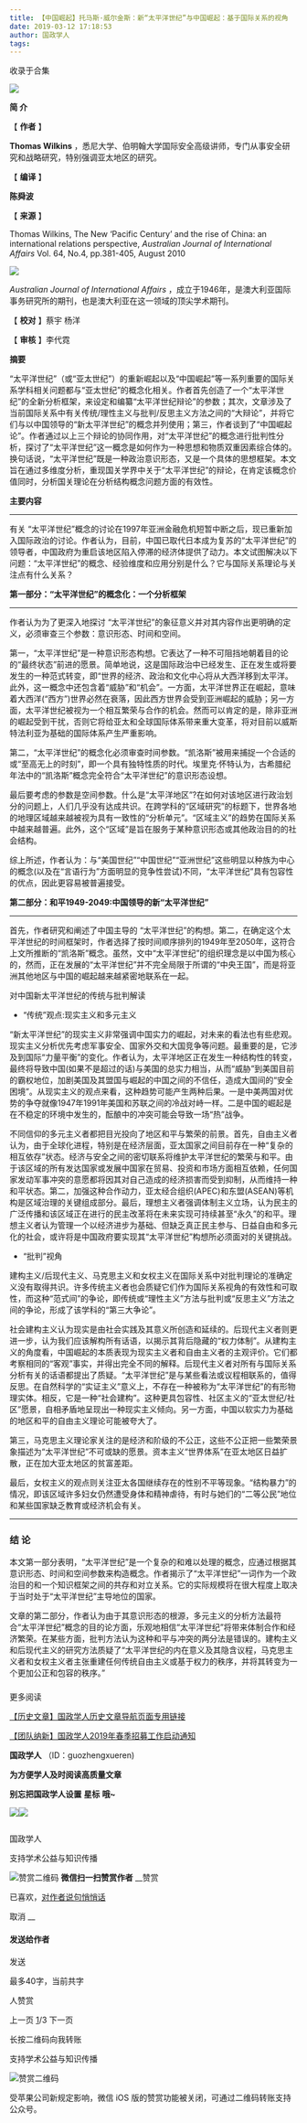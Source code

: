 ```yaml
---
title: 【中国崛起】托马斯·威尔金斯：新“太平洋世纪”与中国崛起：基于国际关系的视角
date: 2019-03-12 17:18:53
author: 国政学人
tags: 
---
```



收录于合集

![](/images/3321/2.gif)

  

**简 介**

  

【 **作者** 】

 **Thomas Wilkins** ，悉尼大学、伯明翰大学国际安全高级讲师，专门从事安全研究和战略研究，特别强调亚太地区的研究。

【 **编译** 】

 **陈舜波**

【 **来源** 】  

Thomas Wilkins, The New ‘Pacific Century’ and the rise of China: an
international relations perspective, _Australian Journal of International
Affairs_ Vol. 64, No.4, pp.381-405, August 2010

![](/images/3321/3.jpeg)

 _Australian Journal of International Affairs_
，成立于1946年，是澳大利亚国际事务研究所的期刊，也是澳大利亚在这一领域的顶尖学术期刊。

【 **校对** 】蔡宇 杨洋  

【 **审核** 】李代霓

 **摘要**

“太平洋世纪”（或“亚太世纪”）的重新崛起以及“中国崛起”等一系列重要的国际关系学科相关问题都与“亚太世纪”的概念化相关。作者首先创造了一个“太平洋世纪”的全新分析框架，来设定和编纂“太平洋世纪辩论”的参数；其次，文章涉及了当前国际关系中有关传统/理性主义与批判/反思主义方法之间的“大辩论”，并将它们与以中国领导的“新太平洋世纪”的概念并列使用；第三，作者谈到了“中国崛起论”。作者通过以上三个辩论的协同作用，对“太平洋世纪”的概念进行批判性分析，探讨了“太平洋世纪”这一概念是如何作为一种思想和物质双重因素综合体的。换句话说，“太平洋世纪”既是一种政治意识形态，又是一个具体的思想框架。本文旨在通过多维度分析，重现国关学界中关于“太平洋世纪”的辩论，在肯定该概念价值同时，分析国关理论在分析结构概念问题方面的有效性。

 **主要内容**

 ****

有关
“太平洋世纪”概念的讨论在1997年亚洲金融危机短暂中断之后，现已重新加入国际政治的讨论。作者认为，目前，中国已取代日本成为复苏的“太平洋世纪”的领导者，中国政府为重启该地区陷入停滞的经济体提供了动力。本文试图解决以下问题：“太平洋世纪”的概念、经验维度和应用分别是什么？它与国际关系理论与关注点有什么关系？

 **第一部分：“太平洋世纪”的概念化：一个分析框架**

 ****

作者认为为了更深入地探讨 “太平洋世纪”的象征意义并对其内容作出更明确的定义，必须审查三个参数：意识形态、时间和空间。

第一，“太平洋世纪”是一种意识形态构想。它表达了一种不可阻挡地朝着目的论的“最终状态”前进的愿景。简单地说，这是国际政治中已经发生、正在发生或将要发生的一种范式转变，即“世界的经济、政治和文化中心将从大西洋移到太平洋。此外，这一概念中还包含着“威胁”和“机会”。一方面，太平洋世界正在崛起，意味着大西洋(“西方”)世界必然在衰落，因此西方世界会受到亚洲崛起的威胁；另一方面，太平洋世纪被视为一个相互繁荣与合作的机会。然而可以肯定的是，除非亚洲的崛起受到干扰，否则它将给亚太和全球国际体系带来重大变革，将对目前以威斯特法利亚为基础的国际体系产生严重影响。

第二，“太平洋世纪”的概念化必须审查时间参数。“凯洛斯”被用来捕捉一个合适的或“至高无上的时刻”，即一个具有独特性质的时代。埃里克·怀特认为，古希腊纪年法中的“凯洛斯”概念完全符合“太平洋世纪”的意识形态设想。

最后要考虑的参数是空间参数。什么是“太平洋地区”?在如何对该地区进行政治划分的问题上，人们几乎没有达成共识。在跨学科的“区域研究”的标题下，世界各地的地理区域越来越被视为具有一致性的“分析单元”。“区域主义”的趋势在国际关系中越来越普遍。此外，这个“区域”是旨在服务于某种意识形态或其他政治目的的社会结构。

综上所述，作者认为：与“美国世纪”“中国世纪”“亚洲世纪”这些明显以种族为中心的概念(以及在“言语行为”方面明显的竞争性尝试)不同，“太平洋世纪”具有包容性的优点，因此更容易被普遍接受。

 **第二部分：和平1949-2049:中国领导的新“太平洋世纪”**

 ****

首先，作者研究和阐述了中国主导的
“太平洋世纪”的构想。第二，在确定这个太平洋世纪的时间框架时，作者选择了按时间顺序排列的1949年至2050年，这符合上文所推断的“凯洛斯”概念。虽然，文中“太平洋世纪”的组织理念是以中国为核心的，然而，正在发展的“太平洋世纪”并不完全局限于所谓的“中央王国”，而是将亚洲其他地区与中国的崛起越来越紧密地联系在一起。

对中国新太平洋世纪的传统与批判解读

  * “传统”观点:现实主义和多元主义

“新太平洋世纪”的现实主义非常强调中国实力的崛起，对未来的看法也有些悲观。现实主义分析优先考虑军事安全、国家外交和大国竞争等问题。最重要的是，它涉及到国际“力量平衡”的变化。作者认为，太平洋地区正在发生一种结构性的转变，最终将导致中国(如果不是超过的话)与美国的总实力相当，从而“威胁”到美国目前的霸权地位，加剧美国及其盟国与崛起的中国之间的不信任，造成大国间的“安全困境”。从现实主义的观点来看，这种趋势可能产生两种后果。一是中美两国对优势的争夺就像1947年1991年美国和苏联之间的冷战对峙一样。二是中国的崛起是在不稳定的环境中发生的，酝酿中的冲突可能会导致一场“热”战争。

不同信仰的多元主义者都把目光投向了地区和平与繁荣的前景。首先，自由主义者认为，由于全球化进程，特别是在经济层面，亚太国家之间目前存在一种“复杂的相互依存”状态。经济与安全之间的密切联系将维护太平洋世纪的繁荣与和平。由于该区域的所有发达国家或发展中国家在贸易、投资和市场方面相互依赖，任何国家发动军事冲突的意愿都将因其对自己造成的经济损害而受到抑制，从而维持一种和平状态。第二，加强这种合作动力，亚太经合组织(APEC)和东盟(ASEAN)等机构是区域治理的关键组成部分。最后，理想主义者强调体制主义立场，认为民主的广泛传播和该区域正在进行的民主改革将在未来实现可持续甚至“永久”的和平。理想主义者认为管理一个以经济进步为基础、但缺乏真正民主参与、日益自由和多元化的社会，或许将是中国政府要实现其“太平洋世纪”构想所必须面对的关键挑战。

  * “批判”视角

建构主义/后现代主义、马克思主义和女权主义在国际关系中对批判理论的准确定义没有取得共识。许多传统主义者也会质疑它们作为国际关系视角的有效性和可取性，而这种“范式间”的争论，即传统或“理性主义”方法与批判或“反思主义”方法之间的争论，形成了该学科的“第三大争论”。

社会建构主义认为现实是由社会实践及其意义所创造和延续的。后现代主义者则更进一步，认为我们应该解构所有话语，以揭示其背后隐藏的“权力体制”。从建构主义的角度看，中国崛起的本质表现为现实主义者和自由主义者的主观评价。它们都考察相同的“客观”事实，并得出完全不同的解释。后现代主义者对所有与国际关系分析有关的话语都提出了质疑。“太平洋世纪”是与某些看法或议程相联系的，值得反思。在自然科学的“实证主义”意义上，不存在一种被称为“太平洋世纪”的有形物理实体。相反，它是一种“社会建构”。这种更具包容性、社区主义的“亚太世纪/社区”愿景，自相矛盾地呈现出一种现实主义倾向。另一方面，中国以软实力为基础的地区和平的自由主义理论可能被夸大了。

第三，马克思主义理论家关注的是经济和阶级的不公正，这些不公正把一些繁荣景象描述为“太平洋世纪”不可或缺的愿景。资本主义“世界体系”在亚太地区日益扩散，正在加大亚太地区的贫富差距。

最后，女权主义的观点则关注亚太各国继续存在的性别不平等现象。“结构暴力”的情况，即该区域许多妇女仍然遭受身体和精神虐待，有时与她们的“二等公民”地位和某些国家缺乏教育或经济机会有关。

 ****  

###  **结 论**

本文第一部分表明，“太平洋世纪”是一个复杂的和难以处理的概念，应通过根据其意识形态、时间和空间参数来构造概念。作者揭示了“太平洋世纪”一词作为一个政治目的和一个知识框架之间的共存和对立关系。它的实际规模将在很大程度上取决于当时处于“太平洋世纪”主导地位的国家。

文章的第二部分，作者认为由于其意识形态的根源，多元主义的分析方法最符合“太平洋世纪”概念的目的论方面，乐观地相信“太平洋世纪”将带来体制合作和经济繁荣。在某些方面，批判方法认为这种和平与冲突的两分法是错误的。建构主义和后现代主义的研究方法质疑了“太平洋世纪的内在意义及其隐含议程，马克思主义者和女权主义者主张重建任何传统自由主义或基于权力的秩序，并将其转变为一个更加公正和包容的秩序。”

###  

  

更多阅读

[【历史文章】国政学人历史文章导航页面专用链接](http://mp.weixin.qq.com/s?__biz=MzI3MTYzMzE5Mw==&mid=2247487647&idx=4&sn=713bf729dca089516e8f304f88955380&chksm=eb3f8ed9dc4807cf89f3e211dd726289dd92edc62a6a8e19953bf2b366bbeffb59d285e95119&scene=21#wechat_redirect)  

[【团队纳新】国政学人2019年春季招募工作启动通知](http://mp.weixin.qq.com/s?__biz=MzI3MTYzMzE5Mw==&mid=2247488538&idx=3&sn=c495b29ee97e5a56e9dc9d956de05df9&chksm=eb3f8a5cdc48034a0d7e6fc9e3965fc51a35c7d64d55d343a1175c1e418584da16e653094a05&scene=21#wechat_redirect)  

  

 **国政学人** （ID：guozhengxueren)

  

 **为方便学人及时阅读高质量文章**

 **别忘把国政学人设置** **星标** **哦~**

![](/images/3321/4.gif)![](/images/3321/5.gif)

![]()

国政学人

支持学术公益与知识传播

![赞赏二维码]() **微信扫一扫赞赏作者** __赞赏

已喜欢，[对作者说句悄悄话](javascript:;)

取消 __

#### 发送给作者

发送

最多40字，当前共字

[](javascript:;) 人赞赏

上一页 [1](javascript:;)/3 下一页

长按二维码向我转账

支持学术公益与知识传播

![赞赏二维码]()

受苹果公司新规定影响，微信 iOS 版的赞赏功能被关闭，可通过二维码转账支持公众号。

